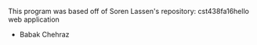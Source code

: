 This program was based off of Soren Lassen's repository: cst438fa16hello web application

- Babak Chehraz
